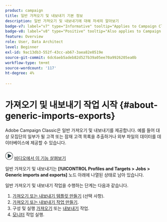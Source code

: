 ```yaml
---
product: campaign
title: 일반 가져오기 및 내보내기 기본 정보
description: 일반 가져오기 및 내보내기에 대해 자세히 알아보기
badge-v7: label="v7" type="Informative" tooltip="Applies to Campaign Classic v7"
badge-v8: label="v8" type="Positive" tooltip="Also applies to Campaign v8"
feature: Overview
role: User, Data Architect
level: Beginner
exl-id: 9ac13db3-552f-43cc-ab67-3aea82e0519e
source-git-commit: 6dc6aeb5adeb82d527b39a05ee70a9926205ea0b
workflow-type: tm+mt
source-wordcount: '117'
ht-degree: 4%

---
```


# 가져오기 및 내보내기 작업 시작 {#about-generic-imports-exports}



Adobe Campaign Classic은 일반 가져오기 및 내보내기를 제공합니다. 예를 들어 대상 모집단의 일부가 될 고객 또는 잠재 고객 목록을 추출하거나 외부 파일의 데이터를 데이터베이스에 제공할 수 있습니다.

![](assets/do-not-localize/how-to-video.png) [비디오에서 이 기능 살펴보기](../../platform/using/exporting-and-importing-profiles.md#import-profiles-video)

일반 가져오기 및 내보내기는 **[!UICONTROL Profiles and Targets > Jobs > Generic imports and exports]** 노드 아래에 나열된 상태로 남아 있습니다.

일반 가져오기 및 내보내기 작업을 수행하는 단계는 다음과 같습니다.

1. [가져오기 또는 내보내기 템플릿 만들기](../../platform/using/creating-import-export-templates.md) (선택 사항).
1. [가져오기 또는 내보내기 작업 만들기](../../platform/using/creating-import-export-jobs.md).
1. 구성 및 실행 [가져오기](../../platform/using/executing-import-jobs.md) 또는 [내보내기](../../platform/using/executing-export-jobs.md) 작업.
1. [모니터](../../platform/using/monitoring-jobs-execution.md) 작업 실행.

